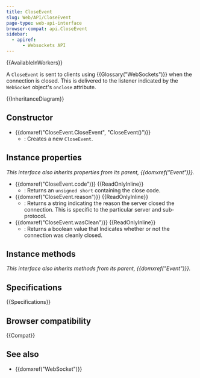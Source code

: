 ```yaml
---
title: CloseEvent
slug: Web/API/CloseEvent
page-type: web-api-interface
browser-compat: api.CloseEvent
sidebar:
  - apiref:
      - Websockets API
---
```


{{AvailableInWorkers}}

A `CloseEvent` is sent to clients using {{Glossary("WebSockets")}} when the connection is closed. This is delivered to the listener indicated by the `WebSocket` object's `onclose` attribute.

{{InheritanceDiagram}}

## Constructor

- {{domxref("CloseEvent.CloseEvent", "CloseEvent()")}}
  - : Creates a new `CloseEvent`.

## Instance properties

_This interface also inherits properties from its parent, {{domxref("Event")}}._

- {{domxref("CloseEvent.code")}} {{ReadOnlyInline}}
  - : Returns an `unsigned short` containing the close code.
- {{domxref("CloseEvent.reason")}} {{ReadOnlyInline}}
  - : Returns a string indicating the reason the server closed the connection. This is specific to the particular server and sub-protocol.
- {{domxref("CloseEvent.wasClean")}} {{ReadOnlyInline}}
  - : Returns a boolean value that Indicates whether or not the connection was cleanly closed.

## Instance methods

_This interface also inherits methods from its parent, {{domxref("Event")}}._

## Specifications

{{Specifications}}

## Browser compatibility

{{Compat}}

## See also

- {{domxref("WebSocket")}}
